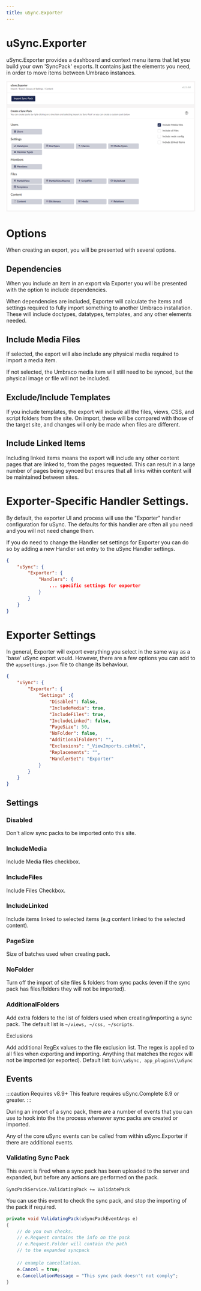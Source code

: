 ```yaml
---
title: uSync.Exporter
---
```

# uSync.Exporter

uSync.Exporter provides a dashboard and context menu items that let you build your own 'SyncPack' exports. It contains just the elements you need, in order to move items between Umbraco instances.

![Exporter Dashboard](ExporterMenu.png)

# Options
When creating an export, you will be presented with several options.

## Dependencies
When you include an item in an export via Exporter you will be presented with the option to include dependencies. 

When dependencies are included, Exporter will calculate the items and settings required to fully import something to another Umbraco installation. These will include doctypes, datatypes, templates, and any other elements needed. 

## Include Media Files
If selected, the export will also include any physical media required to import a media item. 

If not selected, the Umbraco media item will still need to be synced, but the physical image or file will not be included.

## Exclude/Include Templates
If you include templates, the export will include all the files, views, CSS, and script folders from the site. On import, these will be compared with those of the target site, and changes will only be made when files are different. 

## Include Linked Items
Including linked items means the export will include any other content pages that are linked to, from the pages requested. This can result in a large number of pages being synced but ensures that all links within content will be maintained between sites. 

# Exporter-Specific Handler Settings.
By default, the exporter UI and process will use the "Exporter" handler configuration for uSync. The defaults for this handler are often all you need and you will not need change them. 

If you do need to change the Handler set settings for Exporter you can do so by adding a new Handler set entry to the uSync Handler settings.

```json
{
    "uSync": {
        "Exporter": {
            "Handlers": {
                ... specific settings for exporter
            }
        }
    }
}
```

# Exporter Settings
In general, Exporter will export everything you select in the same way as a 'base' uSync export would. However, there are a few options you can add to the `appsettings.json` file to change its behaviour.

```json title="/appsettings.json"
{
    "uSync": {
        "Exporter": {
            "Settings" :{
                "Disabled": false,
                "IncludeMedia": true,
                "IncludeFiles": true,
                "IncludeLinked": false,
                "PageSize": 50,
                "NoFolder": false,
                "AdditionalFolders": "",
                "Exclusions": "_ViewImports.cshtml",
                "Replacements": "",
                "HandlerSet": "Exporter"
            }
        }
    }
}
```

## Settings

### Disabled 
<!--| False |--> 
Don't allow sync packs to be imported onto this site.

### IncludeMedia 
<!--| True | -->
Include Media files checkbox.

### IncludeFiles 
<!--| True | -->
Include Files Checkbox.

### IncludeLinked 
<!--| False | -->
Include items linked to selected items (e.g content linked to the selected content).

### PageSize 
<!--| 50 | -->
Size of batches used when creating pack.

### NoFolder 
<!--| False | -->
Turn off the import of site files & folders from sync packs (even if the sync pack has files/folders they will not be imported).

### AdditionalFolders 
<!--| (blank) | -->
Add extra folders to the list of folders used when creating/importing a sync pack. The default list is `~/views, ~/css, ~/scripts`.

Exclusions
 <!--| (blank) | -->
Add additional RegEx values to the file exclusion list. The regex is applied to all files when exporting and importing. Anything that matches the regex will not be imported (or exported). 
Default list: `bin\\uSync, app_plugins\\uSync` 


## Events

:::caution Requires v8.9+ 
This feature requires uSync.Complete 8.9 or greater.
:::

During an import of a sync pack, there are a number of events that you can use to hook into the the process whenever sync packs are created or imported.

Any of the core uSync events can be called from within uSync.Exporter if there are additional events.

### Validating Sync Pack 
This event is fired when a sync pack has been uploaded to the server and expanded, but before any actions are performed on the pack.

``
SyncPackService.ValidatingPack += ValidatePack
``

You can use this event to check the sync pack, and stop the importing of the pack if required. 

```cs
private void ValidatingPack(uSyncPackEventArgs e)
{
    // do you own checks. 
    // e.Request contains the info on the pack
    // e.Request.Folder will contain the path 
    // to the expanded syncpack

    // example cancellation.
    e.Cancel = true;
    e.CancellationMessage = "This sync pack doesn't not comply";
}
```